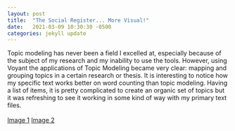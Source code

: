 ```yaml
---
layout: post
title:  "The Social Register... More Visual!"
date:   2021-03-09 10:30:30 -0500
categories: jekyll update
---
```

Topic modeling has never been a field I excelled at, especially because of the subject of my research and my inability to use the tools. However, using Voyant the applications of Topic Modeling became very clear: mapping and grouping topics in a certain research or thesis. It is interesting to notice how my specific text works better on word counting than topic modeling.
Having a list of items, it is pretty complicated to create an organic set of topics but it was refreshing to see it working in some kind of way with my primary text files.
<br>
<br>
[Image 1](/assets/img_text_mining/social_register_topmod_1918.png)
[Image 2](/assets/img_text_mining/social_register_topmod_1919.png)
<br>
<br>
